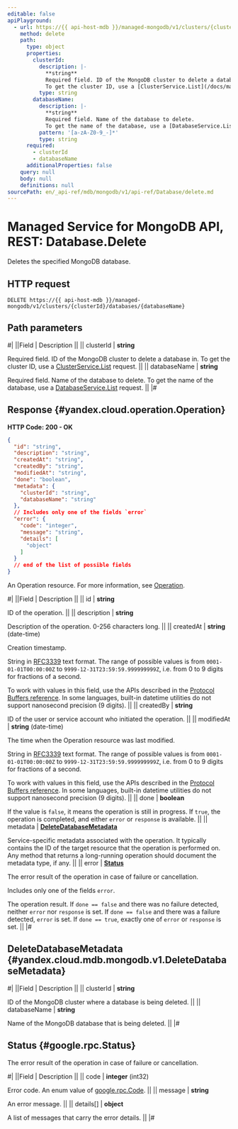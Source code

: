 ```yaml
---
editable: false
apiPlayground:
  - url: https://{{ api-host-mdb }}/managed-mongodb/v1/clusters/{clusterId}/databases/{databaseName}
    method: delete
    path:
      type: object
      properties:
        clusterId:
          description: |-
            **string**
            Required field. ID of the MongoDB cluster to delete a database in.
            To get the cluster ID, use a [ClusterService.List](/docs/managed-mongodb/api-ref/Cluster/list#List) request.
          type: string
        databaseName:
          description: |-
            **string**
            Required field. Name of the database to delete.
            To get the name of the database, use a [DatabaseService.List](/docs/managed-mongodb/api-ref/Database/list#List) request.
          pattern: '[a-zA-Z0-9_-]*'
          type: string
      required:
        - clusterId
        - databaseName
      additionalProperties: false
    query: null
    body: null
    definitions: null
sourcePath: en/_api-ref/mdb/mongodb/v1/api-ref/Database/delete.md
---
```


# Managed Service for MongoDB API, REST: Database.Delete

Deletes the specified MongoDB database.

## HTTP request

```
DELETE https://{{ api-host-mdb }}/managed-mongodb/v1/clusters/{clusterId}/databases/{databaseName}
```

## Path parameters

#|
||Field | Description ||
|| clusterId | **string**

Required field. ID of the MongoDB cluster to delete a database in.
To get the cluster ID, use a [ClusterService.List](/docs/managed-mongodb/api-ref/Cluster/list#List) request. ||
|| databaseName | **string**

Required field. Name of the database to delete.
To get the name of the database, use a [DatabaseService.List](/docs/managed-mongodb/api-ref/Database/list#List) request. ||
|#

## Response {#yandex.cloud.operation.Operation}

**HTTP Code: 200 - OK**

```json
{
  "id": "string",
  "description": "string",
  "createdAt": "string",
  "createdBy": "string",
  "modifiedAt": "string",
  "done": "boolean",
  "metadata": {
    "clusterId": "string",
    "databaseName": "string"
  },
  // Includes only one of the fields `error`
  "error": {
    "code": "integer",
    "message": "string",
    "details": [
      "object"
    ]
  }
  // end of the list of possible fields
}
```

An Operation resource. For more information, see [Operation](/docs/api-design-guide/concepts/operation).

#|
||Field | Description ||
|| id | **string**

ID of the operation. ||
|| description | **string**

Description of the operation. 0-256 characters long. ||
|| createdAt | **string** (date-time)

Creation timestamp.

String in [RFC3339](https://www.ietf.org/rfc/rfc3339.txt) text format. The range of possible values is from
`0001-01-01T00:00:00Z` to `9999-12-31T23:59:59.999999999Z`, i.e. from 0 to 9 digits for fractions of a second.

To work with values in this field, use the APIs described in the
[Protocol Buffers reference](https://developers.google.com/protocol-buffers/docs/reference/overview).
In some languages, built-in datetime utilities do not support nanosecond precision (9 digits). ||
|| createdBy | **string**

ID of the user or service account who initiated the operation. ||
|| modifiedAt | **string** (date-time)

The time when the Operation resource was last modified.

String in [RFC3339](https://www.ietf.org/rfc/rfc3339.txt) text format. The range of possible values is from
`0001-01-01T00:00:00Z` to `9999-12-31T23:59:59.999999999Z`, i.e. from 0 to 9 digits for fractions of a second.

To work with values in this field, use the APIs described in the
[Protocol Buffers reference](https://developers.google.com/protocol-buffers/docs/reference/overview).
In some languages, built-in datetime utilities do not support nanosecond precision (9 digits). ||
|| done | **boolean**

If the value is `false`, it means the operation is still in progress.
If `true`, the operation is completed, and either `error` or `response` is available. ||
|| metadata | **[DeleteDatabaseMetadata](#yandex.cloud.mdb.mongodb.v1.DeleteDatabaseMetadata)**

Service-specific metadata associated with the operation.
It typically contains the ID of the target resource that the operation is performed on.
Any method that returns a long-running operation should document the metadata type, if any. ||
|| error | **[Status](#google.rpc.Status)**

The error result of the operation in case of failure or cancellation.

Includes only one of the fields `error`.

The operation result.
If `done == false` and there was no failure detected, neither `error` nor `response` is set.
If `done == false` and there was a failure detected, `error` is set.
If `done == true`, exactly one of `error` or `response` is set. ||
|#

## DeleteDatabaseMetadata {#yandex.cloud.mdb.mongodb.v1.DeleteDatabaseMetadata}

#|
||Field | Description ||
|| clusterId | **string**

ID of the MongoDB cluster where a database is being deleted. ||
|| databaseName | **string**

Name of the MongoDB database that is being deleted. ||
|#

## Status {#google.rpc.Status}

The error result of the operation in case of failure or cancellation.

#|
||Field | Description ||
|| code | **integer** (int32)

Error code. An enum value of [google.rpc.Code](https://github.com/googleapis/googleapis/blob/master/google/rpc/code.proto). ||
|| message | **string**

An error message. ||
|| details[] | **object**

A list of messages that carry the error details. ||
|#